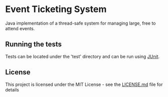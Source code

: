 # Event Ticketing System

Java implementation of a thread-safe system for managing large, free to attend events. 

## Running the tests

Tests can be located under the 'test' directory and can be run using [JUnit](https://junit.org/junit4/).

## License

This project is licensed under the MIT License - see the [LICENSE.md](LICENSE.md) file for details
